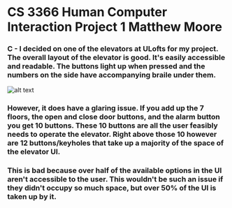 # CS 3366 Human Computer Interaction Project 1 Matthew Moore

### C - I decided on one of the elevators at ULofts for my project. The overall layout of the elevator is good. It's easily accessible and readable. The buttons light up when pressed and the numbers on the side have accompanying braile under them.
![alt text](https://github.com/matthewmoore23/matthewmoore23.github.io/blob/main/elev1.jpg)
### However, it does have a glaring issue. If you add up the 7 floors, the open and close door buttons, and the alarm button you get 10 buttons. These 10 buttons are all the user feasibly needs to operate the elevator. Right above those 10 however are 12 buttons/keyholes that take up a majority of the space of the elevator UI.
### This is bad because over half of the available options in the UI aren't accessible to the user. This wouldn't be such an issue if they didn't occupy so much space, but over 50% of the UI is taken up by it.



<!--
**matthewmoore23/matthewmoore23** is a ✨ _special_ ✨ repository because its `README.md` (this file) appears on your GitHub profile.

Here are some ideas to get you started:

- 🔭 I’m currently working on ...
- 🌱 I’m currently learning ...
- 👯 I’m looking to collaborate on ...
- 🤔 I’m looking for help with ...
- 💬 Ask me about ...
- 📫 How to reach me: ...
- 😄 Pronouns: ...
- ⚡ Fun fact: ...
-->
